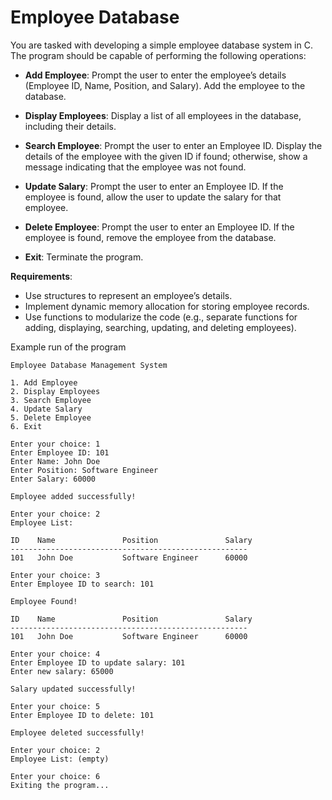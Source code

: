 # **Employee Database** 

You are tasked with developing a simple employee database system in C. The program should be capable of performing the following operations:

 -  **Add Employee**:
    Prompt the user to enter the employee’s details (Employee ID, Name, Position, and Salary).
    Add the employee to the database.

-  **Display Employees**:
    Display a list of all employees in the database, including their details.

-   **Search Employee**:
    Prompt the user to enter an Employee ID.
    Display the details of the employee with the given ID if found; otherwise, show a message indicating that the employee was not found.

-   **Update Salary**:
    Prompt the user to enter an Employee ID.
    If the employee is found, allow the user to update the salary for that employee.

 -  **Delete Employee**:
    Prompt the user to enter an Employee ID.
    If the employee is found, remove the employee from the database.

  - **Exit**:
    Terminate the program.

**Requirements**:

  -  Use structures to represent an employee’s details.
  -  Implement dynamic memory allocation for storing employee records.
  -  Use functions to modularize the code (e.g., separate functions for adding, displaying, searching, updating, and deleting employees).

Example run of the program

``` 
Employee Database Management System

1. Add Employee
2. Display Employees
3. Search Employee
4. Update Salary
5. Delete Employee
6. Exit

Enter your choice: 1
Enter Employee ID: 101
Enter Name: John Doe
Enter Position: Software Engineer
Enter Salary: 60000

Employee added successfully!

Enter your choice: 2
Employee List:

ID    Name               Position               Salary
-----------------------------------------------------
101   John Doe           Software Engineer      60000

Enter your choice: 3
Enter Employee ID to search: 101

Employee Found!

ID    Name               Position               Salary
-----------------------------------------------------
101   John Doe           Software Engineer      60000

Enter your choice: 4
Enter Employee ID to update salary: 101
Enter new salary: 65000

Salary updated successfully!

Enter your choice: 5
Enter Employee ID to delete: 101

Employee deleted successfully!

Enter your choice: 2
Employee List: (empty)

Enter your choice: 6
Exiting the program...

```


